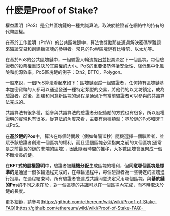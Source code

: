 # 什麽是Proof of Stake?



權益證明（PoS）是公共區塊鏈的一種共識算法，取決於驗證者在網絡中的持有的代幣股權。

在基於工作證明（PoW）的公共區塊鏈中，算法會獎勵那些通過解決密碼學難題來驗證交易和創建新區塊的參與者。常見的PoW區塊鏈有比特幣、以太坊等。


在基於PoS的公共區塊鏈中，一組驗證人輪流提出並投票決定下一個區塊。每個驗證者的投票權重取決於其股權的大小。PoS的重要優勢包括安全性、降低集中化風險和能源效率。PoS區塊鏈的例子：Eth2, BTTC，Polygon。

一般來說，一個PoS算法看起來如下：區塊鏈跟蹤一組驗證者，任何持有區塊鏈基本加密貨幣的人都可以通過發送一種特定類型的交易，將他們的以太坊鎖定，成為驗證者。然後，創建和同意新區塊的過程是通過所有當前驗證者可以參與的共識算法完成的。


共識算法有很多種，給參與共識算法的驗證者分配獎勵的方式也有很多，所以股權證明的實現也有很多。從算法的角度來看，主要有兩種類型：基於鏈的PoS和[BFT](https://en.wikipedia.org/wiki/Byzantine_fault_tolerance)式PoS。

在**基於鏈的Pos**中，算法在每個時間段（例如每隔10秒）隨機選擇一個驗證者，並賦予該驗證者創建一個區塊的權利，而且這個區塊必須指向之前的某個區塊(通常是之前最長的鏈的末端的區塊），因此隨著時間的推移，大多數區塊會匯聚成一個不斷增長的鏈。

在**BFT式的股權證明**中，驗證者被**隨機分配**生成區塊的權利，但**同意哪個區塊是標準的**是通過一個多輪過程完成的，在每輪過程中，每個驗證者為一些特定的區塊進行投票，在過程結束時，所有驗證者會達成共識同意決定采用哪個區塊。與**基於鏈的Pos**的不同之處在於，對一個區塊的共識可以在一個區塊內完成，而不時取決於鏈的長度。

更多細節，請參考[https://github.com/ethereum/wiki/wiki/Proof-of-Stake-FAQ](https://github.com/ethereum/wiki/wiki/Proof-of-Stake-FAQ)。
